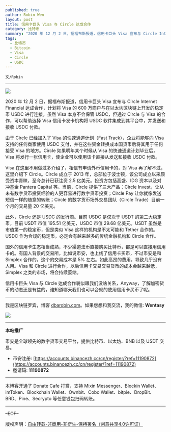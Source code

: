 ```yaml
---
published: true
author: Robin Wen
layout: post
title: 信用卡巨头 Visa 与 Circle 达成合作
category: 比特币
summary: "2020 年 12 月 2 日，据福布斯报道，信用卡巨头 Visa 宣布与 Circle Internet Financial 达成合作，计划将 Visa 的 600 万商户与在以太坊区块链上开发的稳定币 USDC 进行连接。虽然 Visa 本身不会保管 USDC，但通过 Circle 与 Visa 的合作，可以帮助选择 Visa 信用卡发卡机构将 USDC 软件集成到其平台中，并发送和接收 USDC 付款。信用卡巨头 Visa 与 Circle 达成合作貌似跟我们没啥关系，Anyway，了解加密货币的动态还是有益的，谁知道哪天我们也可以合规的使用信用卡买币了呢。"
tags:
  - 比特币
  - Bitcoin
  - Visa
  - Circle
  - USDC
---
```


`文/Robin`

***

![](https://cdn.dbarobin.com/je4i8nz.png)

2020 年 12 月 2 日，据福布斯报道，信用卡巨头 Visa 宣布与 Circle Internet Financial 达成合作，计划将 Visa 的 600 万商户与在以太坊区块链上开发的稳定币 USDC 进行连接。虽然 Visa 本身不会保管 USDC，但通过 Circle 与 Visa 的合作，可以帮助选择 Visa 信用卡发卡机构将 USDC 软件集成到其平台中，并发送和接收 USDC 付款。

由于 Circle 已经加入了 Visa 的快速通道计划（Fast Track），企业将能够向 Visa 支持的任何商家使用 USDC 支付，并在这些资金转换成本国货币后将其用于任何接受 Visa 的地方。Circle 如果明年某个时候从 Visa 的快速通道计划毕业后，Visa 将发行一张信用卡，使企业可以使用该卡直接从发送和接收 USDC 付款。

Visa 在这里不用做过多介绍了，相信有申请外币信用卡的，对 Visa 再了解不过，这里介绍下 Circle。Circle 成立于 2013 年，总部位于波士顿，该公司成立以来颇受资本青睐，至今总计已获注资 2.5 亿美元。投资方包括高盛、IDG 资本以及对冲基金 Pantera Capital 等。当前，Circle 提供了三大产品：Circle Invest，让从未有数字货币投资经验的人更容易进行数字货币投资；Circle Pay 让你就像发送短信一样的随意的转账；Circle 的数字货币场外交易团队（Circle Trade）目前一个月的交易量 20 亿美元。

此外，Circle 还是 USDC 的发行商。目前 USDC 是仅次于 USDT 的第二大稳定币，目前 USDT 市值 195.51 亿美元，USDC 市值 29.68 亿美元。USDT 虽然是市值第一的稳定币，但是类似 Visa 这样的机构是不太可能和 Tether 合作的。USDC 作为合规的稳定币，必定会有越来越多的传统金融机构和 Circle 合作。

国外的信用卡生态相当成熟，不少渠道法币直接购买比特币，都是可以直接用信用卡的。有国人背景的交易所，比如说币安，也上线了信用卡买币，不过币安是和 Simplex 合作的，这个的交易成本是 5% 左右。如此高昂的费用，导致几乎没有人用。Visa 和 Circle 进行合作，以后信用卡交易交易货币的成本会越来越低，Simplex 之类的市场，将会持续萎缩。

信用卡巨头 Visa 与 Circle 达成合作貌似跟我们没啥关系，Anyway，了解加密货币的动态还是有益的，谁知道哪天我们也可以合规的使用信用卡买币了呢。

***

我是区块链罗宾，博客 [dbarobin.com](https://dbarobin.com/)。如果您想和我交流，我的微信: **Wentasy**

![](https://cdn.dbarobin.com/v4yywe2.png)

***

**本站推广**

币安是全球领先的数字货币交易平台，提供比特币、以太坊、BNB 以及 USDT 交易。

* 币安注册: [https://accounts.binancezh.cc/cn/register/?ref=11190872](https://accounts.binancezh.cc/cn/register/?ref=11190872)
* 邀请码: **11190872**

***

本博客开通了 Donate Cafe 打赏，支持 Mixin Messenger、Blockin Wallet、imToken、Blockchain Wallet、Ownbit、Cobo Wallet、bitpie、DropBit、BRD、Pine、Secrypto 等任意钱包扫码转账。

<center>
    <div class="--donate-button"
         data-button-id="f8b9df0d-af9a-460d-8258-d3f435445075"
    ></div>
</center>

***

–EOF–

版权声明：[自由转载-非商用-非衍生-保持署名（创意共享4.0许可证）](http://creativecommons.org/licenses/by-nc-nd/4.0/deed.zh)